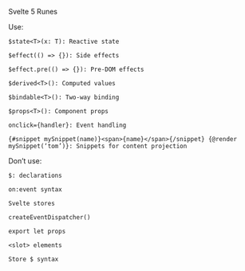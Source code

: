 Svelte 5 Runes

Use:

    $state<T>(x: T): Reactive state

    $effect(() => {}): Side effects

    $effect.pre(() => {}): Pre-DOM effects

    $derived<T>(): Computed values

    $bindable<T>(): Two-way binding

    $props<T>(): Component props

    onclick={handler}: Event handling

    {#snippet mySnippet(name)}<span>{name}</span>{/snippet} {@render mySnippet(‘tom’)}: Snippets for content projection

Don’t use:

    $: declarations

    on:event syntax

    Svelte stores

    createEventDispatcher()

    export let props

    <slot> elements

    Store $ syntax